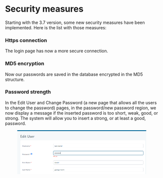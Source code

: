 # Security measures

Starting with the 3.7 version, some new security measures have been implemented. Here is the list with those measures:

### Https connection[​](https://docs.tourpaq.com/docs/documentation/security-measures#https-connection) <a href="#https-connection" id="https-connection"></a>

The login page has now a more secure connection.

### MD5 encryption[​](https://docs.tourpaq.com/docs/documentation/security-measures#md5-encryption) <a href="#md5-encryption" id="md5-encryption"></a>

Now our passwords are saved in the database encrypted in the MD5 structure.

### Password strength[​](https://docs.tourpaq.com/docs/documentation/security-measures#password-strenght) <a href="#password-strenght" id="password-strenght"></a>

In the Edit User and Change Password (a new page that allows all the users to change the password) pages, in the password/new password region, we now display a message if the inserted password is too short, weak, good, or strong. The system will allow you to insert a strong, or at least a good, password.

<figure><img src=".gitbook/assets/image (166).png" alt=""><figcaption></figcaption></figure>
